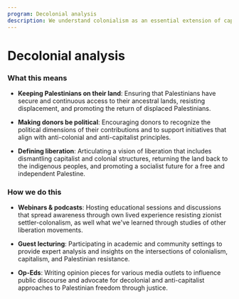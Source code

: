 ```yaml
---
program: Decolonial analysis
description: We understand colonialism as an essential extension of capitalism. Therefore, any expression of decolonial thought must be anti-capitalist and aligned with revolutionary socialism. In Palestine, this first involves liberating the land from colonial rule, which has manifested through Zionist structures both within the Israeli state and abroad, as well as through the comprador ruling class. This includes the formal Palestinian Authority and the Palestinian capitalist class.
---
```


# Decolonial analysis

### What this means

- **Keeping Palestinians on their land**: Ensuring that Palestinians have secure and continuous access to their ancestral lands, resisting displacement, and promoting the return of displaced Palestinians.

- **Making donors be political**: Encouraging donors to recognize the political dimensions of their contributions and to support initiatives that align with anti-colonial and anti-capitalist principles.

- **Defining liberation**: Articulating a vision of liberation that includes dismantling capitalist and colonial structures, returning the land back to the indigenous peoples, and promoting a socialist future for a free and independent Palestine.

### How we do this

- **Webinars & podcasts**: Hosting educational sessions and discussions that spread awareness through own lived experience resisting zionist settler-colonalism, as well what we've learned through studies of other liberation movements. 

- **Guest lecturing**: Participating in academic and community settings to provide expert analysis and insights on the intersections of colonialism, capitalism, and Palestinian resistance.

- **Op-Eds**: Writing opinion pieces for various media outlets to influence public discourse and advocate for decolonial and anti-capitalist approaches to Palestinian freedom through justice. 
